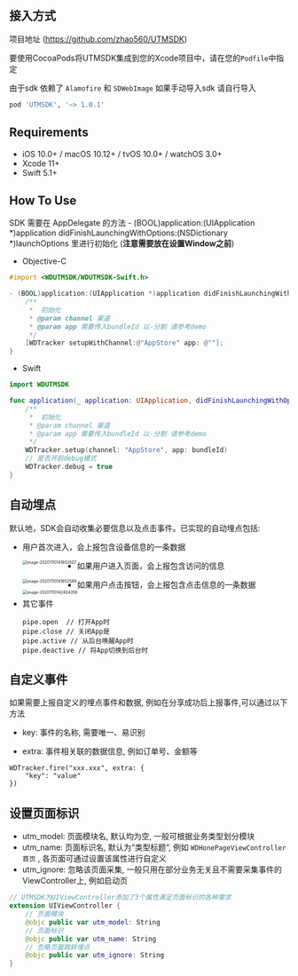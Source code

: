 ## 接入方式

项目地址 (https://github.com/zhao560/UTMSDK)

要使用CocoaPods将UTMSDK集成到您的Xcode项目中，请在您的`Podfile`中指定

由于sdk 依赖了 `Alamofire` 和 `SDWebImage` 如果手动导入sdk 请自行导入

```ruby
pod 'UTMSDK', '~> 1.0.1'
```

## Requirements

-   iOS 10.0+ / macOS 10.12+ / tvOS 10.0+ / watchOS 3.0+
-   Xcode 11+
-   Swift 5.1+

## How To Use

SDK 需要在 AppDelegate 的方法 - (BOOL)application:(UIApplication *)application didFinishLaunchingWithOptions:(NSDictionary *)launchOptions 里进行初始化  (**注意需要放在设置Window之前**)

-   Objective-C

```objective-c
#import <WDUTMSDK/WDUTMSDK-Swift.h>

- (BOOL)application:(UIApplication *)application didFinishLaunchingWithOptions:(NSDictionary *)launchOptions {
    /**
     *  初始化
     * @param channel 渠道
     * @param app 需要传入bundleId 以-分割 请参考demo
     */
    [WDTracker setupWithChannel:@"AppStore" app: @""];
}
```

-   Swift

```swift
import WDUTMSDK

func application(_ application: UIApplication, didFinishLaunchingWithOptions launchOptions: [UIApplication.LaunchOptionsKey: Any]?) -> Bool {
  	/**
     *  初始化
     * @param channel 渠道
     * @param app 需要传入bundleId 以-分割 请参考demo
     */
	WDTracker.setup(channel: "AppStore", app: bundleId)
  	// 是否开启debug模式
  	WDTracker.debug = true
}
```

## 自动埋点

默认地，SDK会⾃动收集必要信息以及点击事件。已实现的⾃动埋点包括:

-   ⽤户⾸次进⼊，会上报包含设备信息的⼀条数据

    <img src="http://boniuapp.oss-cn-hangzhou.aliyuncs.com/mydays/other/1605062821046.png" alt="image-20201110141603507" style="zoom:50%;" align="left"/>

-   如果⽤户进⼊⻚⾯，会上报包含访问的信息

    <img src="http://boniuapp.oss-cn-hangzhou.aliyuncs.com/mydays/other/1605062905997.png" alt="image-20201110141652589" style="zoom:50%;" align="left"/>

-    如果⽤户点击按钮，会上报包含点击信息的⼀条数据
    <img src="http://boniuapp.oss-cn-hangzhou.aliyuncs.com/mydays/other/1605062943424.png" alt="image-20201110142404356" style="zoom:50%;" align="left"/>
    

-   其它事件

    ```sw
    pipe.open  // 打开App时
    pipe.close // 关闭App是
    pipe.active // 从后台唤醒App时
    pipe.deactive // 将App切换到后台时
    ```



## 自定义事件

如果需要上报⾃定义的埋点事件和数据, 例如在分享成功后上报事件,可以通过以下⽅法

-   key: 事件的名称, 需要唯⼀、易识别 

-   extra: 事件相关联的数据信息, 例如订单号、⾦额等

```swfit
WDTracker.fire("xxx.xxx", extra: { 
    "key": "value" 
})
```



## 设置页面标识

-   utm_model: ⻚⾯模块名, 默认均为空, ⼀般可根据业务类型划分模块
-   utm_name: ⻚⾯标识名, 默认为“类型标题“, 例如 ` WDHonePageViewController⾸⻚ ` , 各⻚⾯可通过设置该属性进⾏⾃定义
-   utm_ignore: 忽略该⻚⾯采集, ⼀般只⽤在部分业务⽆关且不需要采集事件的ViewController上, 例如启动⻚

```swift
// UTMSDK为UIViewController添加了3个属性满足页面标识的各种需求
extension UIViewController {
  	// 页面模块
    @objc public var utm_model: String
  	// 页面标识
    @objc public var utm_name: String
  	// 忽略页面跳转埋点
    @objc public var utm_ignore: String
}
```





